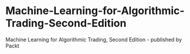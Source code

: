 # Machine-Learning-for-Algorithmic-Trading-Second-Edition
Machine Learning for Algorithmic Trading, Second Edition - published by Packt
